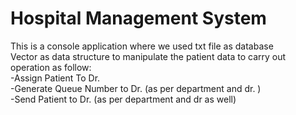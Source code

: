 # Hospital Management System
This is a console application where we used txt file as database <br />
Vector as data structure to manipulate the patient data to carry out operation as follow: <br />
-Assign Patient To Dr.  <br />
-Generate Queue Number to Dr. (as per department and dr. )  <br />
-Send Patient to Dr. (as per department and dr as well)  <br />
